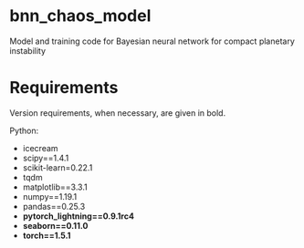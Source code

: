 # bnn_chaos_model
Model and training code for Bayesian neural network for compact planetary instability


# Requirements

Version requirements, when necessary, are given in bold.

Python:

- icecream
- scipy==1.4.1
- scikit-learn=0.22.1
- tqdm
- matplotlib==3.3.1
- numpy==1.19.1
- pandas==0.25.3
- **pytorch_lightning==0.9.1rc4**
- **seaborn==0.11.0**
- **torch==1.5.1**

